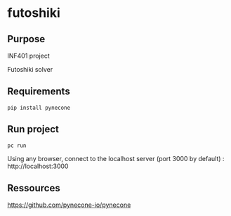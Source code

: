 # futoshiki

## Purpose

INF401 project

Futoshiki solver

## Requirements

    pip install pynecone

## Run project

    pc run

Using any browser, connect to the localhost server (port 3000 by default) : http://localhost:3000

## Ressources

https://github.com/pynecone-io/pynecone
